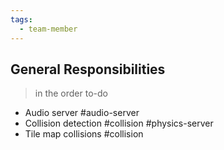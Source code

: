 ```yaml
---
tags:
  - team-member
---
```

## General Responsibilities
>in the order to-do
- Audio server #audio-server
- Collision detection #collision #physics-server
- Tile map collisions #collision 
